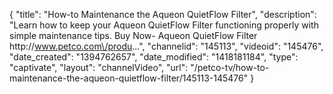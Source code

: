 {
    "title": "How-to Maintenance the Aqueon QuietFlow Filter",
    "description": "Learn how to keep your Aqueon QuietFlow Filter functioning properly with simple maintenance tips. Buy Now- Aqueon QuietFlow Filter http:\/\/www.petco.com\/produ...",
    "channelid": "145113",
    "videoid": "145476",
    "date_created": "1394762657",
    "date_modified": "1418181184",
    "type": "captivate",
    "layout": "channelVideo",
    "url": "\/petco-tv\/how-to-maintenance-the-aqueon-quietflow-filter\/145113-145476"
}
